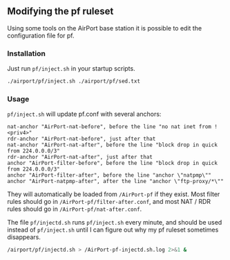 Modifying the pf ruleset
---

Using some tools on the AirPort base station it is possible to edit the configuration file for pf.

### Installation

Just run `pf/inject.sh` in your startup scripts.

```sh
./airport/pf/inject.sh ./airport/pf/sed.txt

```

### Usage

`pf/inject.sh` will update pf.conf with several anchors:

```
nat-anchor "AirPort-nat-before", before the line "no nat inet from ! <priv4>"
rdr-anchor "AirPort-nat-before", just after that
nat-anchor "AirPort-nat-after", before the line "block drop in quick from 224.0.0.0/3"
rdr-anchor "AirPort-nat-after", just after that
anchor "AirPort-filter-before", before the line "block drop in quick from 224.0.0.0/3"
anchor "AirPort-filter-after", before the line "anchor \"natpmp\""
anchor "AirPort-natpmp-after", after the line "anchor \"ftp-proxy/*\""

```

They will automatically be loaded from `/AirPort-pf` if they exist. Most filter rules should go in `/AirPort-pf/filter-after.conf`, and most NAT / RDR rules should go in `/AirPort-pf/nat-after.conf`.

The file `pf/injectd.sh` runs `pf/inject.sh` every minute, and should be used instead of `pf/inject.sh` until I can figure out why my pf ruleset sometimes disappears.

```sh
/airport/pf/injectd.sh > /AirPort-pf-injectd.sh.log 2>&1 &

```
